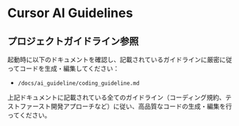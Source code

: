 # Cursor AI Guidelines

## プロジェクトガイドライン参照
起動時に以下のドキュメントを確認し、記載されているガイドラインに厳密に従ってコードを生成・編集してください：

- `/docs/ai_guideline/coding_guideline.md`

上記ドキュメントに記載されている全てのガイドライン（コーディング規約、テストファースト開発アプローチなど）に従い、高品質なコードの生成・編集を行ってください。
